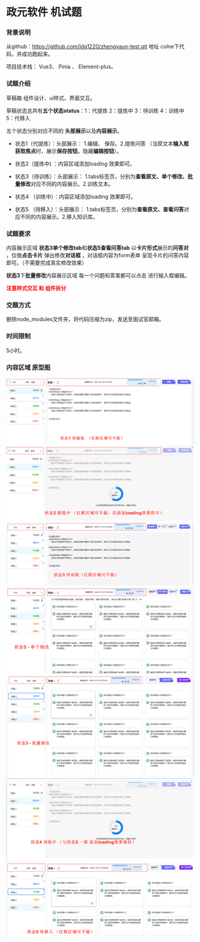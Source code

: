 # 政元软件 机试题

### 背景说明

从github：https://github.com/ldq1220/zhengyaun-test.git 地址  colne下代码，并成功跑起来。

项目技术栈： Vue3、 Pinia 、 Element-plus。

### 试题介绍

草稿箱 组件设计、ui样式、界面交互。

草稿状态总共有**五个状态status**：1：代提炼    2：提炼中   3：待训练   4：训练中   5：代移入

五个状态分别对应不同的 **头部展示**以及**内容展示**。



- 状态1（代提炼）：头部展示： 1.编辑、 保存。2.提炼问答 （当原文本**输入框获取焦点**时，展示**保存按钮**，隐藏**编辑按钮**）。

- 状态2（提炼中)  ：内容区域添加loading 效果即可。

- 状态3（待训练）：头部展示： 1.tabs标签页，分别为**查看原文、单个修改、批量修改**对应不同的内容展示。2.训练文本。
- 状态4 （训练中）：内容区域添加loading 效果即可。
- 状态5 （待移入）：头部展示： 1.tabs标签页，分别为**查看原文、查看问答**对应不同的内容展示。2.移入知识库。

### 试题要求

内容展示区域 **状态3单个修改tab**和**状态5查看问答tab**  以**卡片形式**展示的**问答对** ，仅做**点击卡片** 弹出修改**对话框** ，对话框内容为form表单 呈现卡片的问答内容即可。（不需要完成真实修改效果）

**状态3**下**批量修改**内容展示区域  每一个问题和答案都可以点击  进行输入框编辑。

<font color="red">**注意样式交互 和 组件拆分**</font>

### 交题方式

删除node_modules文件夹，将代码压缩为zip，发送至面试官邮箱。

### 时间限制

5小时。



### 内容区域 原型图

![1709175946733](./src//assets/images/test/status1.png)
![1709175946733](./src//assets/images/test/status2.png)
![1709175946733](./src//assets/images/test/status3-1.png)
![1709175946733](./src//assets/images/test/status3-2.png)
![1709175946733](./src//assets/images/test/status3-3.png)
![1709175946733](./src//assets/images/test/status4.png)
![1709175946733](./src//assets/images/test/status5.png)

